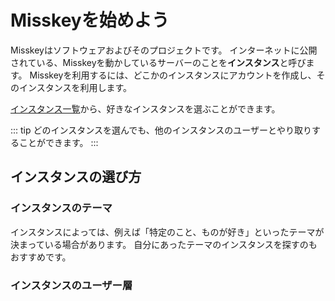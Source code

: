# Misskeyを始めよう
Misskeyはソフトウェアおよびそのプロジェクトです。
インターネットに公開されている、Misskeyを動かしているサーバーのことを**インスタンス**と呼びます。
Misskeyを利用するには、どこかのインスタンスにアカウントを作成し、そのインスタンスを利用します。

[インスタンス一覧](../instances.md)から、好きなインスタンスを選ぶことができます。

::: tip
どのインスタンスを選んでも、他のインスタンスのユーザーとやり取りすることができます。
:::

## インスタンスの選び方
### インスタンスのテーマ
インスタンスによっては、例えば「特定のこと、ものが好き」といったテーマが決まっている場合があります。
自分にあったテーマのインスタンスを探すのもおすすめです。

### インスタンスのユーザー層
